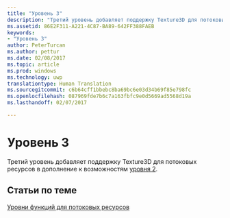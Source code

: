 ```yaml
---
title: "Уровень 3"
description: "Третий уровень добавляет поддержку Texture3D для потоковых ресурсов в дополнение к возможностям уровня 2."
ms.assetid: 86E2F311-A221-4C87-BA89-642FF388FAEB
keywords:
- "Уровень 3"
author: PeterTurcan
ms.author: pettur
ms.date: 02/08/2017
ms.topic: article
ms.prod: windows
ms.technology: uwp
translationtype: Human Translation
ms.sourcegitcommit: c6b64cff1bbebc8ba69bc6e03d34b69f85e798fc
ms.openlocfilehash: 087969fde7b6c7a163fbfc9e0d5669ad5568d19a
ms.lasthandoff: 02/07/2017

---
```


# <a name="tier-3"></a>Уровень 3


Третий уровень добавляет поддержку Texture3D для потоковых ресурсов в дополнение к возможностям [уровня 2](tier-2.md).

## <a name="span-idrelated-topicsspanrelated-topics"></a><span id="related-topics"></span>Статьи по теме


[Уровни функций для потоковых ресурсов](streaming-resources-features-tiers.md)

 

 






